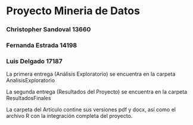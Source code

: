 # Proyecto Mineria de Datos
### Christopher Sandoval 13660
### Fernanda Estrada 14198
### Luis Delgado 17187

La primera entrega (Análisis Exploratorio) se encuentra en la carpeta AnalisisExploratorio

La segunda entrega (Resultados del Proyecto) se encuentra en la carpeta ResultadosFinales

La carpeta del Artículo contine sus versiones pdf y docx, así como el archivo R con la integración completa del proyecto.
